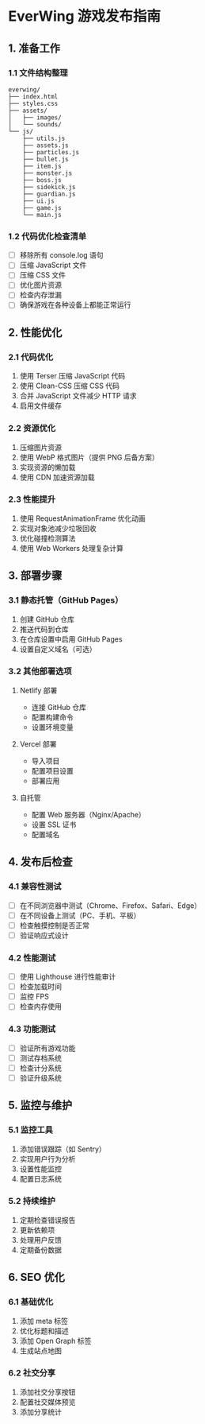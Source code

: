# EverWing 游戏发布指南

## 1. 准备工作

### 1.1 文件结构整理
```
everwing/
├── index.html
├── styles.css
├── assets/
│   ├── images/
│   └── sounds/
└── js/
    ├── utils.js
    ├── assets.js
    ├── particles.js
    ├── bullet.js
    ├── item.js
    ├── monster.js
    ├── boss.js
    ├── sidekick.js
    ├── guardian.js
    ├── ui.js
    ├── game.js
    └── main.js
```

### 1.2 代码优化检查清单
- [ ] 移除所有 console.log 语句
- [ ] 压缩 JavaScript 文件
- [ ] 压缩 CSS 文件
- [ ] 优化图片资源
- [ ] 检查内存泄漏
- [ ] 确保游戏在各种设备上都能正常运行

## 2. 性能优化

### 2.1 代码优化
1. 使用 Terser 压缩 JavaScript 代码
2. 使用 Clean-CSS 压缩 CSS 代码
3. 合并 JavaScript 文件减少 HTTP 请求
4. 启用文件缓存

### 2.2 资源优化
1. 压缩图片资源
2. 使用 WebP 格式图片（提供 PNG 后备方案）
3. 实现资源的懒加载
4. 使用 CDN 加速资源加载

### 2.3 性能提升
1. 使用 RequestAnimationFrame 优化动画
2. 实现对象池减少垃圾回收
3. 优化碰撞检测算法
4. 使用 Web Workers 处理复杂计算

## 3. 部署步骤

### 3.1 静态托管（GitHub Pages）
1. 创建 GitHub 仓库
2. 推送代码到仓库
3. 在仓库设置中启用 GitHub Pages
4. 设置自定义域名（可选）

### 3.2 其他部署选项
1. Netlify 部署
   - 连接 GitHub 仓库
   - 配置构建命令
   - 设置环境变量

2. Vercel 部署
   - 导入项目
   - 配置项目设置
   - 部署应用

3. 自托管
   - 配置 Web 服务器（Nginx/Apache）
   - 设置 SSL 证书
   - 配置域名

## 4. 发布后检查

### 4.1 兼容性测试
- [ ] 在不同浏览器中测试（Chrome、Firefox、Safari、Edge）
- [ ] 在不同设备上测试（PC、手机、平板）
- [ ] 检查触摸控制是否正常
- [ ] 验证响应式设计

### 4.2 性能测试
- [ ] 使用 Lighthouse 进行性能审计
- [ ] 检查加载时间
- [ ] 监控 FPS
- [ ] 检查内存使用

### 4.3 功能测试
- [ ] 验证所有游戏功能
- [ ] 测试存档系统
- [ ] 检查计分系统
- [ ] 验证升级系统

## 5. 监控与维护

### 5.1 监控工具
1. 添加错误跟踪（如 Sentry）
2. 实现用户行为分析
3. 设置性能监控
4. 配置日志系统

### 5.2 持续维护
1. 定期检查错误报告
2. 更新依赖项
3. 处理用户反馈
4. 定期备份数据

## 6. SEO 优化

### 6.1 基础优化
1. 添加 meta 标签
2. 优化标题和描述
3. 添加 Open Graph 标签
4. 生成站点地图

### 6.2 社交分享
1. 添加社交分享按钮
2. 配置社交媒体预览
3. 添加分享统计 